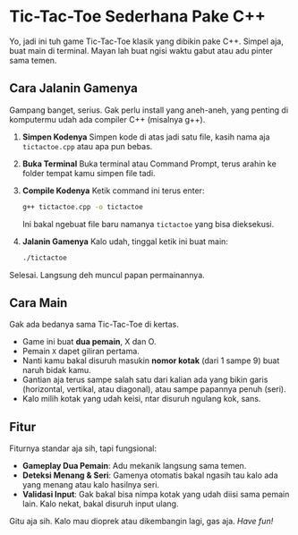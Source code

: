 # Tic-Tac-Toe Sederhana Pake C++

Yo, jadi ini tuh game Tic-Tac-Toe klasik yang dibikin pake C++. Simpel aja, buat main di terminal. Mayan lah buat ngisi waktu gabut atau adu pinter sama temen.

## Cara Jalanin Gamenya

Gampang banget, serius. Gak perlu install yang aneh-aneh, yang penting di komputermu udah ada compiler C++ (misalnya g++).

1.  **Simpen Kodenya**
    Simpen kode di atas jadi satu file, kasih nama aja `tictactoe.cpp` atau apa pun bebas.

2.  **Buka Terminal**
    Buka terminal atau Command Prompt, terus arahin ke folder tempat kamu simpen file tadi.

3.  **Compile Kodenya**
    Ketik command ini terus enter:

    ```bash
    g++ tictactoe.cpp -o tictactoe
    ```

    Ini bakal ngebuat file baru namanya `tictactoe` yang bisa dieksekusi.

4.  **Jalanin Gamenya**
    Kalo udah, tinggal ketik ini buat main:

    ```bash
    ./tictactoe
    ```

Selesai. Langsung deh muncul papan permainannya.

## Cara Main

Gak ada bedanya sama Tic-Tac-Toe di kertas.

  * Game ini buat **dua pemain**, X dan O.
  * Pemain `X` dapet giliran pertama.
  * Nanti kamu bakal disuruh masukin **nomor kotak** (dari 1 sampe 9) buat naruh bidak kamu.
  * Gantian aja terus sampe salah satu dari kalian ada yang bikin garis (horizontal, vertikal, atau diagonal), atau sampe papannya penuh (seri).
  * Kalo milih kotak yang udah keisi, ntar disuruh ngulang kok, sans.

## Fitur

Fiturnya standar aja sih, tapi fungsional:

  * **Gameplay Dua Pemain**: Adu mekanik langsung sama temen.
  * **Deteksi Menang & Seri**: Gamenya otomatis bakal ngasih tau kalo ada yang menang atau kalo hasilnya seri.
  * **Validasi Input**: Gak bakal bisa nimpa kotak yang udah diisi sama pemain lain. Kalo nekat, bakal disuruh input ulang.

Gitu aja sih. Kalo mau dioprek atau dikembangin lagi, gas aja. *Have fun\!*

